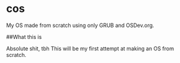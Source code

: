 # cos
My OS made from scratch using only GRUB and OSDev.org.

##What this is

Absolute shit, tbh
This will be my first attempt at making an OS from scratch.

